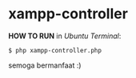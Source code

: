 # xampp-controller
 **HOW TO RUN** in *Ubuntu Terminal*:
 ```
 $ php xampp-controller.php
 ```
 semoga bermanfaat :)
